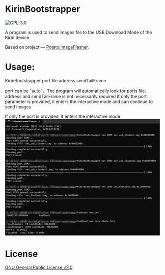# KirinBootstrapper
![GPL-3.0](https://img.shields.io/github/license/mashed-potatoes/Potato.ImageFlasher.svg)

A program is used to send images file to the USB Download Mode of the Kirin device

Based on project — [Potato.ImageFlasher](https://github.com/mashed-potatoes/Potato.ImageFlasher).

# Usage: 
KirinBootstrapper port file address sendTailFrame

port can be "auto"，The program will automatically look for ports
file，address and sendTailFrame is not necessarily required
If only the port parameter is provided, it enters the interactive mode and can continue to send images

If only the port is provided, it enters the interactive mode
![image](example.png)

# License

[GNU General Public License v3.0](LICENSE.txt)
